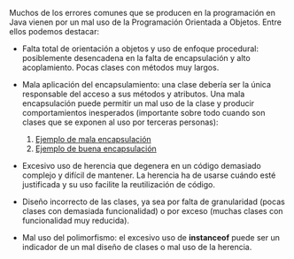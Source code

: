 Muchos de los errores comunes que se producen en la programación en Java vienen por un mal uso de la Programación Orientada a Objetos. Entre ellos podemos destacar:

  * Falta total de orientación a objetos y uso de enfoque procedural: posiblemente desencadena en la falta de encapsulación y alto acoplamiento. Pocas clases con métodos muy largos.

  * Mala aplicación del encapsulamiento: una clase debería ser la única responsable del acceso a sus métodos y atributos. Una mala encapsulación puede permitir un mal uso de la clase y producir comportamientos inesperados (importante sobre todo cuando son clases que se exponen al uso por terceras personas):
    1. [Ejemplo de mala encapsulación](badEncapsulation.md)
    1. [Ejemplo de buena encapsulación](goodEncapsulation.md)

  * Excesivo uso de herencia que degenera en un código demasiado complejo y difícil de mantener. La herencia ha de usarse cuándo esté justificada y su uso facilite la reutilización de código.

  * Diseño incorrecto de las clases, ya sea por falta de granularidad (pocas clases con demasiada funcionalidad) o por exceso (muchas clases con funcionalidad muy reducida).

  * Mal uso del polimorfismo: el excesivo uso de **instanceof** puede ser un indicador de un mal diseño de clases o mal uso de la herencia.